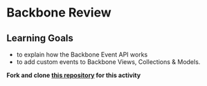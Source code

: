 # Backbone Review

## Learning Goals
-   to explain how the Backbone Event API works
-   to add custom events to Backbone Views, Collections & Models.

**Fork and clone [this repository]() for this activity**

